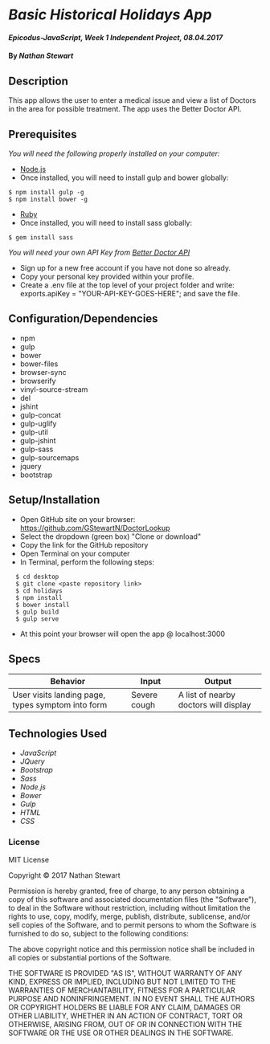 # _Basic Historical Holidays App_

#### _Epicodus-JavaScript, Week 1 Independent Project, 08.04.2017_

#### By _**Nathan Stewart**_

## Description

This app allows the user to enter a medical issue and view a list of Doctors in the area for possible treatment. The app uses the Better Doctor API.

## Prerequisites

_You will need the following properly installed on your computer:_

* [Node.js](https://nodejs.org/en/)
 * Once installed, you will need to install gulp and bower globally:
 ````
 $ npm install gulp -g
 $ npm install bower -g
 ````
* [Ruby](https://www.ruby-lang.org/en/downloads/)
 * Once installed, you will need to install sass globally:
 ````
 $ gem install sass
 ````

_You will need your own API Key from [Better Doctor API](https://developer.betterdoctor.com/)_

* Sign up for a new free account if you have not done so already.
* Copy your personal key provided within your profile.
* Create a .env file at the top level of your project folder and write: exports.apiKey = "YOUR-API-KEY-GOES-HERE"; and save the file.

## Configuration/Dependencies

* npm
* gulp
* bower
* bower-files
* browser-sync
* browserify
* vinyl-source-stream
* del
* jshint
* gulp-concat
* gulp-uglify
* gulp-util
* gulp-jshint
* gulp-sass
* gulp-sourcemaps
* jquery
* bootstrap

## Setup/Installation

* Open GitHub site on your browser: https://github.com/GStewartN/DoctorLookup
* Select the dropdown (green box) "Clone or download"
* Copy the link for the GitHub repository
* Open Terminal on your computer
* In Terminal, perform the following steps:
````
  $ cd desktop
  $ git clone <paste repository link>
  $ cd holidays
  $ npm install
  $ bower install
  $ gulp build
  $ gulp serve
  ````
* At this point your browser will open the app @ localhost:3000

## Specs

| Behavior | Input | Output |
|----------|-------|--------|
| User visits landing page, types symptom into form | Severe cough | A list of nearby doctors will display |

## Technologies Used

* _JavaScript_
* _JQuery_
* _Bootstrap_
* _Sass_
* _Node.js_
* _Bower_
* _Gulp_
* _HTML_
* _CSS_

### License

MIT License

Copyright &copy; 2017 Nathan Stewart

Permission is hereby granted, free of charge, to any person obtaining a copy
of this software and associated documentation files (the "Software"), to deal
in the Software without restriction, including without limitation the rights
to use, copy, modify, merge, publish, distribute, sublicense, and/or sell
copies of the Software, and to permit persons to whom the Software is
furnished to do so, subject to the following conditions:

The above copyright notice and this permission notice shall be included in all
copies or substantial portions of the Software.

THE SOFTWARE IS PROVIDED "AS IS", WITHOUT WARRANTY OF ANY KIND, EXPRESS OR
IMPLIED, INCLUDING BUT NOT LIMITED TO THE WARRANTIES OF MERCHANTABILITY,
FITNESS FOR A PARTICULAR PURPOSE AND NONINFRINGEMENT. IN NO EVENT SHALL THE
AUTHORS OR COPYRIGHT HOLDERS BE LIABLE FOR ANY CLAIM, DAMAGES OR OTHER
LIABILITY, WHETHER IN AN ACTION OF CONTRACT, TORT OR OTHERWISE, ARISING FROM,
OUT OF OR IN CONNECTION WITH THE SOFTWARE OR THE USE OR OTHER DEALINGS IN THE
SOFTWARE.
